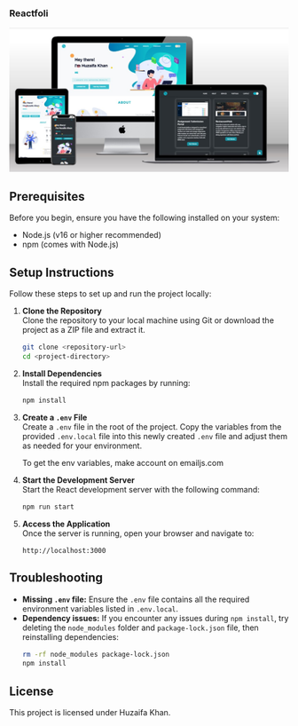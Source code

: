 ### Reactfoli

![Demo App](/public/Reactfolio-Mockup.jpg)

## Prerequisites

Before you begin, ensure you have the following installed on your system:

- Node.js (v16 or higher recommended)
- npm (comes with Node.js)

## Setup Instructions

Follow these steps to set up and run the project locally:

1. **Clone the Repository**  
   Clone the repository to your local machine using Git or download the project as a ZIP file and extract it.  
   ```bash
   git clone <repository-url>
   cd <project-directory>
   ```

2. **Install Dependencies**  
   Install the required npm packages by running:  
   ```bash
   npm install
   ```

3. **Create a `.env` File**  
   Create a `.env` file in the root of the project. Copy the variables from the provided `.env.local` file into this newly created `.env` file and adjust them as needed for your environment.

   To get the env variables, make account on emailjs.com

4. **Start the Development Server**  
   Start the React development server with the following command:  
   ```bash
   npm run start
   ```

5. **Access the Application**  
   Once the server is running, open your browser and navigate to:  
   ```
   http://localhost:3000
   ```

## Troubleshooting

- **Missing `.env` file:** Ensure the `.env` file contains all the required environment variables listed in `.env.local`.
- **Dependency issues:** If you encounter any issues during `npm install`, try deleting the `node_modules` folder and `package-lock.json` file, then reinstalling dependencies:
  ```bash
  rm -rf node_modules package-lock.json
  npm install
  ```

## License

This project is licensed under Huzaifa Khan.